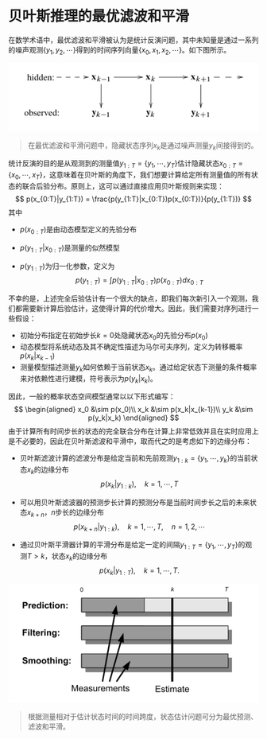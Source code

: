 # 贝叶斯推理的最优滤波和平滑

在数学术语中，最优滤波和平滑被认为是统计反演问题，其中未知量是通过一系列的噪声观测$\{y_1,y_2,\cdots\}$得到的时间序列向量$\{x_0,x_1,x_2,\cdots\}$。如下图所示。

![](../../image/1.png)

> 在最优滤波和平滑问题中，隐藏状态序列$x_k$是通过噪声测量$y_k$间接得到的。

统计反演的目的是从观测到的测量值$y_{1:T} = \{y_1,\cdots,y_T\}$估计隐藏状态$x_{0:T}=\{x_0,\cdots,x_T\}$，这意味着在贝叶斯的角度下，我们想要计算给定所有测量值的所有状态的联合后验分布。原则上，这可以通过直接应用贝叶斯规则来实现：
$$
p(x_{0:T}|y_{1:T}) = \frac{p(y_{1:T}|x_{0:T})p(x_{0:T})}{p(y_{1:T})}
$$
其中

+ $p(x_{0:T})$是由动态模型定义的先验分布

+ $p(y_{1:T}|x_{0:T})$是测量的似然模型

+ $p(y_{1:T})$为归一化参数，定义为
  $$
  p(y_{1:T}) = \int p(y_{1:T}|x_{0:T})p(x_{0:T}) dx_{0:T}
  $$

不幸的是，上述完全后验估计有一个很大的缺点，即我们每次新引入一个观测，我们都需要新计算后验估计，这使得计算的代价增大。因此，我们需要对序列进行一些假设：

+ 初始分布指定在初始步长$k=0$处隐藏状态$x_0$的先验分布$p(x_0)$
+ 动态模型将系统动态及其不确定性描述为马尔可夫序列，定义为转移概率$p(x_k|x_{k-1})$
+ 测量模型描述测量$y_k$如何依赖于当前状态$x_k$。通过给定状态下测量的条件概率来对依赖性进行建模，符号表示为$p(y_k|x_k)$。

因此，一般的概率状态空间模型通常以以下形式编写：
$$
\begin{aligned}
x_0 &\sim p(x_0)\\
x_k &\sim p(x_k|x_{k-1})\\
y_k &\sim p(y_k|x_k)
\end{aligned}
$$
由于计算所有时间步长的状态的完全联合分布在计算上非常低效并且在实时应用上是不必要的，因此在贝叶斯滤波和平滑中，取而代之的是考虑如下的边缘分布：

+ 贝叶斯滤波计算的滤波分布是给定当前和先前观测$y_{1:k} = \{y_1,\cdots,y_k\}$的当前状态$x_k$的边缘分布
  $$
  p(x_k|y_{1:k}), \quad k = 1,\cdots,T
  $$

+ 可以用贝叶斯滤波器的预测步长计算的预测分布是当前时间步长之后的未来状态$x_{k+n}$，$n$步长的边缘分布
  $$
  p(x_{k+n}|y_{1:k}), \quad k = 1,\cdots,T,\quad n = 1,2,\cdots
  $$

+ 通过贝叶斯平滑器计算的平滑分布是给定一定的间隔$y_{1:T}=\{y_1,\cdots,y_T\}$的观测$T>k$，状态$x_k$的边缘分布
  $$
  p(x_k|y_{1:T}),\quad k = 1,\cdots,T.
  $$

![](../../image/2.png)

> 根据测量相对于估计状态时间的时间跨度，状态估计问题可分为最优预测、滤波和平滑。

